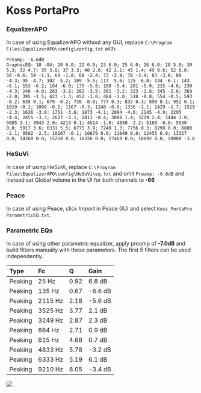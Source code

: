# Koss PortaPro

### EqualizerAPO
In case of using EqualizerAPO without any GUI, replace `C:\Program Files\EqualizerAPO\config\config.txt`
with:
```
Preamp: -6.6dB
GraphicEQ: 10 -84; 20 6.0; 22 6.0; 23 6.0; 25 6.0; 26 6.0; 28 5.8; 30 5.3; 32 4.7; 35 3.8; 37 3.3; 40 2.6; 42 2.1; 45 1.4; 49 0.6; 52 0.0; 56 -0.6; 59 -1.1; 64 -1.8; 68 -2.4; 73 -2.9; 78 -3.4; 83 -3.8; 89 -4.3; 95 -4.7; 102 -5.2; 109 -5.5; 117 -5.6; 125 -6.0; 134 -6.1; 143 -6.1; 153 -6.2; 164 -6.0; 175 -5.8; 188 -5.4; 201 -5.0; 215 -4.6; 230 -4.3; 246 -4.0; 263 -3.8; 282 -3.5; 301 -3.2; 323 -2.8; 345 -2.6; 369 -2.0; 395 -1.5; 423 -1.3; 452 -1.0; 484 -1.0; 518 -0.8; 554 -0.5; 593 -0.2; 635 0.1; 679 -0.2; 726 -0.0; 777 0.3; 832 0.3; 890 0.1; 952 0.1; 1019 -0.1; 1090 -0.1; 1167 -0.3; 1248 -0.6; 1336 -1.1; 1429 -1.7; 1529 -2.3; 1636 -3.0; 1751 -3.6; 1873 -4.1; 2004 -4.6; 2145 -4.9; 2295 -4.4; 2455 -3.3; 2627 -2.1; 2811 -0.4; 3008 1.4; 3219 2.4; 3444 3.0; 3685 3.1; 3943 2.0; 4219 0.1; 4514 -1.0; 4830 -2.2; 5168 -0.8; 5530 0.8; 5917 3.6; 6331 5.5; 6775 3.9; 7249 1.3; 7756 0.3; 8299 0.0; 8880 -2.1; 9502 -2.5; 10167 -0.1; 10879 0.0; 11640 0.0; 12455 0.0; 13327 0.0; 14260 0.0; 15258 0.0; 16326 0.0; 17469 0.0; 18692 0.0; 20000 -3.8
```

### HeSuVi
In case of using HeSuVi, replace `C:\Program Files\EqualizerAPO\config\HeSuVi\eq.txt` and omit `Preamp:
-6.6dB` and instead set Global volume in the UI for both channels to **-66**

### Peace
In case of using Peace, click *Import* in Peace GUI and select `Koss PortaPro ParametricEQ.txt`.

### Parametric EQs
In case of using other parametric equalizer, apply preamp of **-7.0dB** and build filters manually with
these parameters. The first 5 filters can be used independently.

| Type    | Fc      |    Q | Gain    |
|:--------|:--------|:-----|:--------|
| Peaking | 25 Hz   | 0.92 | 6.8 dB  |
| Peaking | 135 Hz  | 0.67 | -6.6 dB |
| Peaking | 2115 Hz | 2.18 | -5.6 dB |
| Peaking | 3525 Hz | 3.77 | 2.1 dB  |
| Peaking | 3249 Hz | 2.87 | 2.3 dB  |
| Peaking | 864 Hz  | 2.71 | 0.9 dB  |
| Peaking | 615 Hz  | 4.68 | 0.7 dB  |
| Peaking | 4833 Hz | 5.78 | -3.2 dB |
| Peaking | 6333 Hz | 5.19 | 6.1 dB  |
| Peaking | 9210 Hz | 8.05 | -3.4 dB |

![](https://raw.githubusercontent.com/jaakkopasanen/AutoEq/master/results/headphonecom/sbaf-serious/Koss%20PortaPro/Koss%20PortaPro.png)